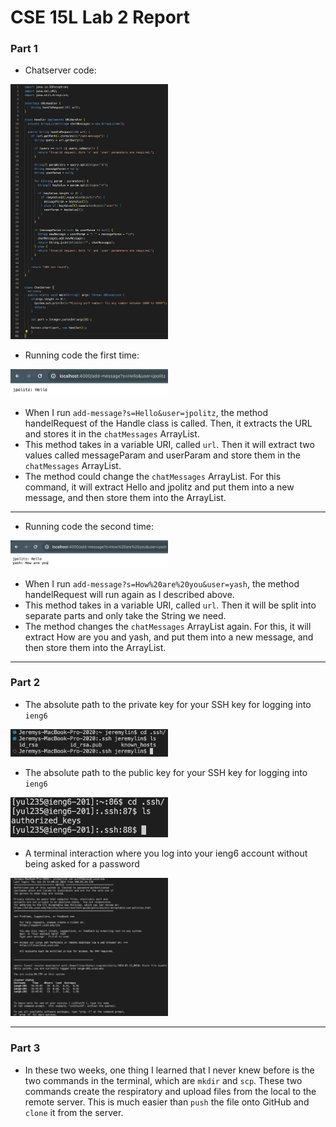 <h1><italic>CSE 15L Lab 2 Report</italic></h1>

<h3>Part 1</h3>

- Chatserver code:
<img src ="./Pictures/CSE_15L_Lab_3_Chatserver.png" width = 50%>

- Running code the first time:
<img src ="./Pictures/CSE_15L_Lab_3_Running_code_1.png" width = 50%>

- When I run `add-message?s=Hello&user=jpolitz`, the method handelRequest of the Handle class is called. Then, it extracts the URL and stores it in the `chatMessages` ArrayList.
- This method takes in a variable URI, called `url`. Then it will extract two values called messageParam and userParam and store them in the `chatMessages` ArrayList.
- The method could change the `chatMessages` ArrayList. For this command, it will extract Hello and jpolitz and put them into a new message, and then store them into the ArrayList.

---

- Running code the second time:
<img src ="./Pictures/CSE_15L_Lab_3_Running_code_2.png" width = 50%>

- When I run `add-message?s=How%20are%20you&user=yash`, the method handelRequest will run again as I described above.
- This method takes in a variable URI, called `url`. Then it will be split into separate parts and only take the String we need.
- The method changes the `chatMessages` ArrayList again. For this, it will extract How are you and yash, and put them into a new message, and then store them into the ArrayList.

---

<h3>Part 2</h3>

- The absolute path to the private key for your SSH key for logging into `ieng6`
<img src ="./Pictures/CSE_15L_Lab_3_SSH_local_key.png" width = 50%>

- The absolute path to the public key for your SSH key for logging into `ieng6`
<img src ="./Pictures/CSE_15L_Lab_3_SSH_server_key.png" width = 50%>

- A terminal interaction where you log into your ieng6 account without being asked for a password
<img src ="./Pictures/CSE_15L_Lab_3_log_in_SSH.png" width = 50%>

---

<h3>Part 3</h3>

- In these two weeks, one thing I learned that I never knew before is the two commands in the terminal, which are  `mkdir` and  `scp`. These two commands create the respiratory and upload files from the local to the remote server. This is much easier than `push` the file onto GitHub and `clone` it from the server.
